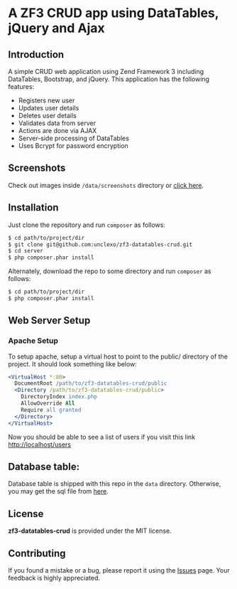 # A ZF3 CRUD app using DataTables, jQuery and Ajax

## Introduction

A simple CRUD web application using Zend Framework 3 including DataTables, Bootstrap, and jQuery. This application has the following features: 

* Registers new user 
* Updates user details
* Deletes user details
* Validates data from server
* Actions are done via AJAX
* Server-side processing of DataTables
* Uses Bcrypt for password encryption

## Screenshots

Check out images inside `/data/screenshots` directory or <a href="https://github.com/unclexo/zf3-datatables-crud/tree/master/data/screenshots">click here</a>.

## Installation

Just clone the repository and run `composer` as follows:

```bash
$ cd path/to/project/dir
$ git clone git@github.com:unclexo/zf3-datatables-crud.git
$ cd server
$ php composer.phar install
```

Alternately, download the repo to some directory and run `composer` as follows:

```bash
$ cd path/to/project/dir
$ php composer.phar install
```

## Web Server Setup

### Apache Setup

To setup apache, setup a virtual host to point to the public/ directory of the
project. It should look something like below:

```apache
<VirtualHost *:80>
  DocumentRoot /path/to/zf3-datatables-crud/public
  <Directory /path/to/zf3-datatables-crud/public>
    DirectoryIndex index.php
    AllowOverride All
    Require all granted
  </Directory>
</VirtualHost>
```
Now you should be able to see a list of users if you visit this link <a href="http://localhost/users">http://localhost/users</a>

## Database table:

Database table is shipped with this repo in the `data` directory. Otherwise, you may get the sql file from <a href="https://github.com/unclexo/zf3-datatables-crud/blob/master/data/zf3-datatables-crud.sql">here</a>.

## License

**zf3-datatables-crud** is provided under the MIT license.


## Contributing

If you found a mistake or a bug, please report it using the <a href="https://github.com/unclexo/zf3-datatables-crud/issues">Issues</a> page. Your feedback is highly appreciated.